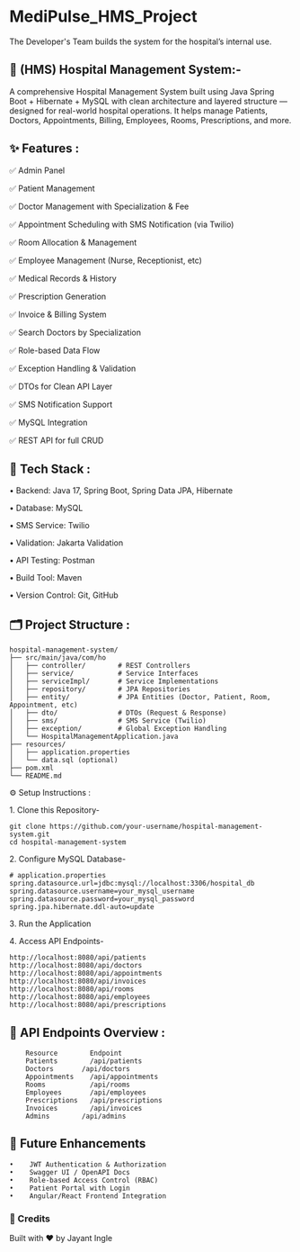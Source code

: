 # MediPulse_HMS_Project
The Developer's Team builds the system for the hospital’s internal use.

## 🏥 (HMS) Hospital Management System:-
A comprehensive Hospital Management System built using Java Spring Boot + Hibernate + MySQL with clean architecture and layered structure — designed for real-world hospital operations.
It helps manage Patients, Doctors, Appointments, Billing, Employees, Rooms, Prescriptions, and more.

## ✨ Features :

✅ Admin Panel

✅ Patient Management

✅ Doctor Management with Specialization & Fee

✅ Appointment Scheduling with SMS Notification (via Twilio)

✅ Room Allocation & Management

✅ Employee Management (Nurse, Receptionist, etc)

✅ Medical Records & History

✅ Prescription Generation

✅ Invoice & Billing System

✅ Search Doctors by Specialization

✅ Role-based Data Flow

✅ Exception Handling & Validation

✅ DTOs for Clean API Layer

✅ SMS Notification Support

✅ MySQL Integration

✅ REST API for full CRUD


## 🚀 Tech Stack :

•	Backend: Java 17, Spring Boot, Spring Data JPA, Hibernate

•	Database: MySQL

•	SMS Service: Twilio

•	Validation: Jakarta Validation

•	API Testing: Postman

•	Build Tool: Maven

•	Version Control: Git, GitHub

## 🗂️ Project Structure :

    hospital-management-system/
    ├── src/main/java/com/ho
    │   ├── controller/        # REST Controllers
    │   ├── service/           # Service Interfaces
    │   ├── serviceImpl/       # Service Implementations
    │   ├── repository/        # JPA Repositories
    │   ├── entity/            # JPA Entities (Doctor, Patient, Room, Appointment, etc)
    │   ├── dto/               # DTOs (Request & Response)
    │   ├── sms/               # SMS Service (Twilio)
    │   ├── exception/         # Global Exception Handling
    │   └── HospitalManagementApplication.java
    ├── resources/
    │   ├── application.properties
    │   └── data.sql (optional)
    ├── pom.xml
    └── README.md

⚙️ Setup Instructions :

1️.  Clone this Repository-

    git clone https://github.com/your-username/hospital-management-system.git
    cd hospital-management-system

2️. Configure MySQL Database-

    # application.properties
    spring.datasource.url=jdbc:mysql://localhost:3306/hospital_db
    spring.datasource.username=your_mysql_username
    spring.datasource.password=your_mysql_password
    spring.jpa.hibernate.ddl-auto=update

3️. Run the Application

4️. Access API Endpoints-

    http://localhost:8080/api/patients
    http://localhost:8080/api/doctors
    http://localhost:8080/api/appointments
    http://localhost:8080/api/invoices
    http://localhost:8080/api/rooms
    http://localhost:8080/api/employees
    http://localhost:8080/api/prescriptions

## 📑 API Endpoints Overview :

        Resource	    Endpoint
        Patients	    /api/patients
        Doctors	      /api/doctors
        Appointments    /api/appointments
        Rooms           /api/rooms
        Employees       /api/employees
        Prescriptions   /api/prescriptions
        Invoices        /api/invoices
        Admins	      /api/admins

## 🚦 Future Enhancements

    •	 JWT Authentication & Authorization
    •	 Swagger UI / OpenAPI Docs
    •	 Role-based Access Control (RBAC)
    •	 Patient Portal with Login
    •	 Angular/React Frontend Integration

### 🙏 Credits
Built with ❤️ by Jayant Ingle

